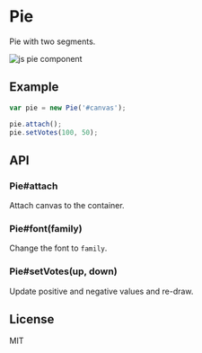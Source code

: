 # Pie

Pie with two segments.

![js pie component](http://f.cl.ly/items/2F3H1i3S0Q3K0D0t2R3v/Screen%20Shot%202012-11-07%20at%2011.14.30%20AM.png)

## Example

```js
var pie = new Pie('#canvas');

pie.attach();
pie.setVotes(100, 50);
```

## API

### Pie#attach

Attach canvas to the container.

### Pie#font(family)

Change the font to `family`.

### Pie#setVotes(up, down)

Update positive and negative values and re-draw.

## License

MIT
